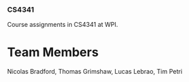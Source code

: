 ### CS4341
Course assignments in CS4341 at WPI.

# Team Members
Nicolas Bradford, Thomas Grimshaw, Lucas Lebrao, Tim Petri
